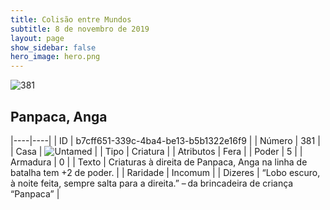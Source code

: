 ```yaml
---
title: Colisão entre Mundos
subtitle: 8 de novembro de 2019
layout: page
show_sidebar: false
hero_image: hero.png
---
```


![381](https://cdn.keyforgegame.com/media/card_front/pt/452_381_WQJWMR3V6FXG_pt.png)

## Panpaca, Anga

|----|----|
| ID | b7cff651-339c-4ba4-be13-b5b1322e16f9 |
| Número | 381 |
| Casa | ![Untamed](https://archonarcana.com/images/thumb/b/bd/Untamed.png/22px-Untamed.png "Indomados") |
| Tipo | Criatura |
| Atributos | Fera |
| Poder | 5 |
| Armadura | 0 |
| Texto | Criaturas à direita de Panpaca, Anga  na linha de batalha tem +2 de poder. |
| Raridade | Incomum |
| Dizeres | “Lobo escuro, à noite feita, sempre salta para a direita.” – da brincadeira de criança “Panpaca” |

